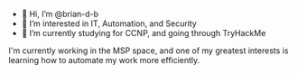 - 👋 Hi, I’m @brian-d-b
- 👀 I’m interested in IT, Automation, and Security
- 🌱 I’m currently studying for CCNP, and going through TryHackMe

I'm currently working in the MSP space, and one of my greatest interests is learning how to automate my work more efficiently.

<!---
brian-d-b/brian-d-b is a ✨ special ✨ repository because its `README.md` (this file) appears on your GitHub profile.
You can click the Preview link to take a look at your changes.
--->
